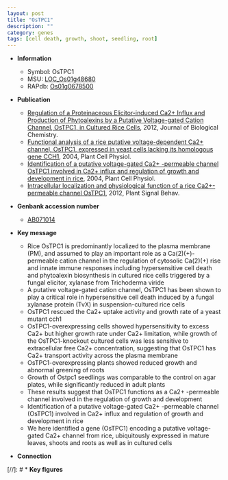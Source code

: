 ```yaml
---
layout: post
title: "OsTPC1"
description: ""
category: genes
tags: [cell death, growth, shoot, seedling, root]
---
```


* **Information**  
    + Symbol: OsTPC1  
    + MSU: [LOC_Os01g48680](http://rice.plantbiology.msu.edu/cgi-bin/ORF_infopage.cgi?orf=LOC_Os01g48680)  
    + RAPdb: [Os01g0678500](http://rapdb.dna.affrc.go.jp/viewer/gbrowse_details/irgsp1?name=Os01g0678500)  

* **Publication**  
    + [Regulation of a Proteinaceous Elicitor-induced Ca2+ Influx and Production of Phytoalexins by a Putative Voltage-gated Cation Channel, OsTPC1, in Cultured Rice Cells](http://www.ncbi.nlm.nih.gov/pubmed?term=Regulation+of+a+Proteinaceous+Elicitor-induced+Ca2++Influx+and+Production+of+Phytoalexins+by+a+Putative+Voltage-gated+Cation+Channel,+OsTPC1,+in+Cultured+Rice+Cells%5BTitle%5D), 2012, Journal of Biological Chemistry.
    + [Functional analysis of a rice putative voltage-dependent Ca2+ channel, OsTPC1, expressed in yeast cells lacking its homologous gene CCH1](http://www.ncbi.nlm.nih.gov/pubmed?term=Functional+analysis+of+a+rice+putative+voltage-dependent+Ca2++channel,+OsTPC1,+expressed+in+yeast+cells+lacking+its+homologous+gene+CCH1%5BTitle%5D), 2004, Plant Cell Physiol.
    + [Identification of a putative voltage-gated Ca2+ -permeable channel OsTPC1 involved in Ca2+ influx and regulation of growth and development in rice](http://www.ncbi.nlm.nih.gov/pubmed?term=Identification+of+a+putative+voltage-gated+Ca2++-permeable+channel+OsTPC1+involved+in+Ca2++influx+and+regulation+of+growth+and+development+in+rice%5BTitle%5D), 2004, Plant Cell Physiol.
    + [Intracellular localization and physiological function of a rice Ca2+-permeable channel OsTPC1](http://www.ncbi.nlm.nih.gov/pubmed?term=Intracellular+localization+and+physiological+function+of+a+rice+Ca2+-permeable+channel+OsTPC1%5BTitle%5D), 2012, Plant Signal Behav.

* **Genbank accession number**  
    + [AB071014](http://www.ncbi.nlm.nih.gov/nuccore/AB071014)

* **Key message**  
    + Rice OsTPC1 is predominantly localized to the plasma membrane (PM), and assumed to play an important role as a Ca(2)(+)-permeable cation channel in the regulation of cytosolic Ca(2)(+) rise and innate immune responses including hypersensitive cell death and phytoalexin biosynthesis in cultured rice cells triggered by a fungal elicitor, xylanase from Trichoderma viride
    + A putative voltage-gated cation channel, OsTPC1 has been shown to play a critical role in hypersensitive cell death induced by a fungal xylanase protein (TvX) in suspension-cultured rice cells
    + OsTPC1 rescued the Ca2+ uptake activity and growth rate of a yeast mutant cch1
    + OsTPC1-overexpressing cells showed hypersensitivity to excess Ca2+ but higher growth rate under Ca2+ limitation, while growth of the OsTPC1-knockout cultured cells was less sensitive to extracellular free Ca2+ concentration, suggesting that OsTPC1 has Ca2+ transport activity across the plasma membrane
    + OsTPC1-overexpressing plants showed reduced growth and abnormal greening of roots
    + Growth of Ostpc1 seedlings was comparable to the control on agar plates, while significantly reduced in adult plants
    + These results suggest that OsTPC1 functions as a Ca2+ -permeable channel involved in the regulation of growth and development
    + Identification of a putative voltage-gated Ca2+ -permeable channel (OsTPC1) involved in Ca2+ influx and regulation of growth and development in rice
    + We here identified a gene (OsTPC1) encoding a putative voltage-gated Ca2+ channel from rice, ubiquitously expressed in mature leaves, shoots and roots as well as in cultured cells

* **Connection**  

[//]: # * **Key figures**  


